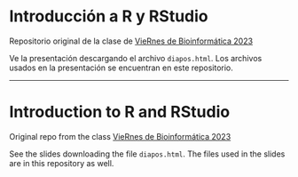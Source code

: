 # Introducción a R y RStudio

Repositorio original de la clase de [VieRnes de Bioinformática 2023](https://github.com/EveliaCoss/ViernesBioinfo)

Ve la presentación descargando el archivo `diapos.html`. Los archivos usados en la presentación se encuentran en este repositorio.

---

# Introduction to R and RStudio

Original repo from the class [VieRnes de Bioinformática 2023](https://github.com/EveliaCoss/ViernesBioinfo)

See the slides downloading the file `diapos.html`. The files used in the slides are in this repository as well.
